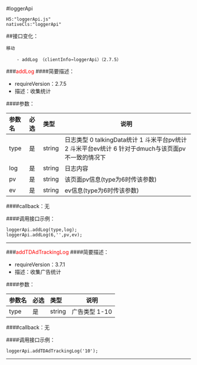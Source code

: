 #loggerApi

```
H5:"loggerApi.js"
nativeCls:"loggerApi"
```

##接口变化：

```
移动

	- addLog （clientInfo→loggerApi）（2.7.5）
```

###<font color="red">addLog</font>
####简要描述：
- requireVersion：2.7.5
- 描述：收集统计

####参数：

|参数名|必选|类型|说明|
|:----    |:---|:----- |-----   |
| type |是  |string | 日志类型  0 talkingData统计 1 斗米平台pv统计 2 斗米平台ev统计 6 针对于dmuch与该页面pv不一致的情况下|
| log |是  |string | 日志内容|
| pv  |是  |string | 该页面pv信息(type为6时传该参数)|
| ev  |是  |string | ev信息(type为6时传该参数)|

####callback：无

####调用接口示例：
```
loggerApi.addLog(type,log);
loggerApi.addLog(6,'',pv,ev);
```
***
###<font color="red">addTDAdTrackingLog</font>
####简要描述：
- requireVersion：3.7.1
- 描述：收集广告统计

####参数：

|参数名|必选|类型|说明|
|:----    |:---|:----- |-----   |
| type |是  |string | 广告类型  1-10|

####callback：无

####调用接口示例：
```
loggerApi.addTDAdTrackingLog('10');
```
***